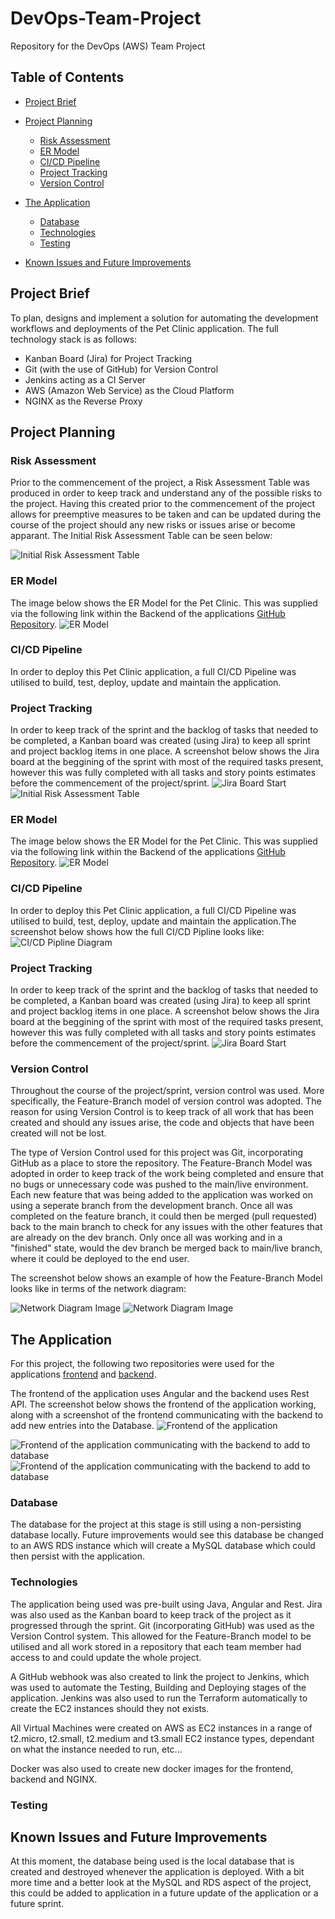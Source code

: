 # DevOps-Team-Project
Repository for the DevOps (AWS) Team Project

## Table of Contents
* [Project Brief](#Project-Brief)
* [Project Planning](#Project-Planning)
    * [Risk Assessment](#Risk-Assessment)
    * [ER Model](#ER-Model)
    * [CI/CD Pipeline](#CICD-Pipeline)
    * [Project Tracking](#Project-Tracking)
    * [Version Control](#version-control)

* [The Application](#The-Application)
    * [Database](#Database)
    * [Technologies](#Technologies)
    * [Testing](#Testing)
* [Known Issues and Future Improvements](#Known-Issues-and-Future-Improvements)

## Project Brief
To plan, designs and implement a solution for automating the development workflows and deployments of the Pet Clinic application. The full technology stack is as follows:
* Kanban Board (Jira) for Project Tracking
* Git (with the use of GitHub) for Version Control
* Jenkins acting as a CI Server
* AWS (Amazon Web Service) as the Cloud Platform
* NGINX as the Reverse Proxy

## Project Planning
### Risk Assessment
Prior to the commencement of the project, a Risk Assessment Table was produced in order to keep track and understand any of the possible risks to the project. Having this created prior to the commencement of the project allows for preemptive measures to be taken and can be updated during the course of the project should any new risks or issues arise or become apparant. The Initial Risk Assessment Table can be seen below:

![Initial Risk Assessment Table](/Readme_Images/risk_assessment_table.png)

### ER Model
The image below shows the ER Model for the Pet Clinic. This was supplied via the following link within the Backend of the applications [GitHub Repository](https://github.com/spring-petclinic/spring-petclinic-rest). 
![ER Model](/Readme_Images/petclinic-ermodel.png)

### CI/CD Pipeline
In order to deploy this Pet Clinic application, a full CI/CD Pipeline was utilised to build, test, deploy, update and maintain the application.

### Project Tracking
In order to keep track of the sprint and the backlog of tasks that needed to be completed, a Kanban board was created (using Jira) to keep all sprint and project backlog items in one place. A screenshot below shows the Jira board at the beggining of the sprint with most of the required tasks present, however this was fully completed with all tasks and story points estimates before the commencement of the project/sprint. 
![Jira Board Start](/Readme_Images/jira_board_start.png)
![Initial Risk Assessment Table](/Readme_images/risk_assessment_table.png)

### ER Model
The image below shows the ER Model for the Pet Clinic. This was supplied via the following link within the Backend of the applications [GitHub Repository](https://github.com/spring-petclinic/spring-petclinic-rest). 
![ER Model](/Readme_images/petclinic-ermodel.png)

### CI/CD Pipeline
In order to deploy this Pet Clinic application, a full CI/CD Pipeline was utilised to build, test, deploy, update and maintain the application.The screenshot below shows how the full CI/CD Pipline looks like:
![CI/CD Pipline Diagram](/Readme_images/CICDPipeline.drawio%20(2).png)

### Project Tracking
In order to keep track of the sprint and the backlog of tasks that needed to be completed, a Kanban board was created (using Jira) to keep all sprint and project backlog items in one place. A screenshot below shows the Jira board at the beggining of the sprint with most of the required tasks present, however this was fully completed with all tasks and story points estimates before the commencement of the project/sprint. 
![Jira Board Start](/Readme_images/jira_board_start.png)

### Version Control
Throughout the course of the project/sprint, version control was used. More specifically, the Feature-Branch model of version control was adopted. The reason for using Version Control is to keep track of all work that has been created and should any issues arise, the code and objects that have been created will not be lost. 

The type of Version Control used for this project was Git, incorporating GitHub as a place to store the repository. The Feature-Branch Model was adopted in order to keep track of the work being completed and ensure that no bugs or unnecessary code was pushed to the main/live environment. Each new feature that was being added to the application was worked on using a seperate branch from the development branch. Once all was completed on the feature branch, it could then be merged (pull requested) back to the main branch to check for any issues with the other features that are already on the dev branch. Only once all was working and in a "finished" state, would the dev branch be merged back to main/live branch, where it could be deployed to the end user. 

The screenshot below shows an example of how the Feature-Branch Model looks like in terms of the network diagram:

![Network Diagram Image](/Readme_Images/network_diagram.png)
![Network Diagram Image](/Readme_images/network_diagram.png)

## The Application
For this project, the following two repositories were used for the applications [frontend](https://github.com/spring-petclinic/spring-petclinic-angular) and [backend](https://github.com/spring-petclinic/spring-petclinic-rest). 

The frontend of the application uses Angular and the backend uses Rest API. The screenshot below shows the frontend of the application working, along with a screenshot of the frontend communicating with the backend to add new entries into the Database. 
![Frontend of the application](/Readme_images/frontend.png)

![Frontend of the application communicating with the backend to add to database](/Readme_images/frontend_w_backend.png)
![Frontend of the application communicating with the backend to add to database](/Readme_images/backend_table.png)

### Database
The database for the project at this stage is still using a non-persisting database locally. Future improvements would see this database be changed to an AWS RDS instance which will create a MySQL database which could then persist with the application. 

### Technologies
The application being used was pre-built using Java, Angular and Rest. Jira was also used as the Kanban board to keep track of the project as it progressed through the sprint. Git (incorporating GitHub) was used as the Version Control system. This allowed for the Feature-Branch model to be utilised and all work stored in a repository that each team member had access to and could update the whole project. 

A GitHub webhook was also created to link the project to Jenkins, which was used to automate the Testing, Building and Deploying stages of the application. Jenkins was also used to run the Terraform automatically to create the EC2 instances should they not exists. 

All Virtual Machines were created on AWS as EC2 instances in a range of t2.micro, t2.small, t2.medium and t3.small EC2 instance types, dependant on what the instance needed to run, etc...

Docker was also used to create new docker images for the frontend, backend and NGINX. 

### Testing


## Known Issues and Future Improvements
At this moment, the database being used is the local database that is created and destroyed whenever the application is deployed. With a bit more time and a better look at the MySQL and RDS aspect of the project, this could be added to application in a future update of the application or a future sprint. 


